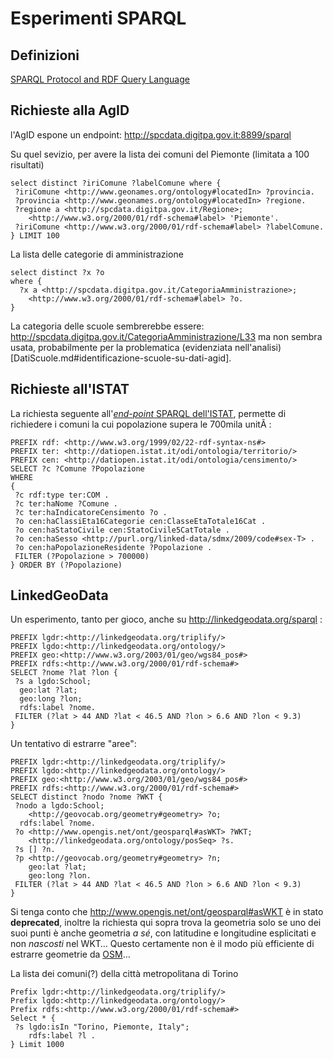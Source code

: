 Esperimenti SPARQL
==================
Definizioni
-----------
[SPARQL Protocol and RDF Query Language](https://it.wikipedia.org/wiki/SPARQL)

Richieste alla AgID
-------------------
l'AgID espone un endpoint: http://spcdata.digitpa.gov.it:8899/sparql

Su quel sevizio, per avere la lista dei comuni del Piemonte (limitata a 100 risultati)

```SPARQL
select distinct ?iriComune ?labelComune where {
 ?iriComune <http://www.geonames.org/ontology#locatedIn> ?provincia.
 ?provincia <http://www.geonames.org/ontology#locatedIn> ?regione.
 ?regione a <http://spcdata.digitpa.gov.it/Regione>;
    <http://www.w3.org/2000/01/rdf-schema#label> 'Piemonte'.
 ?iriComune <http://www.w3.org/2000/01/rdf-schema#label> ?labelComune.
} LIMIT 100
```

La lista delle categorie di amministrazione

```SPARQL
select distinct ?x ?o
where {
  ?x a <http://spcdata.digitpa.gov.it/CategoriaAmministrazione>;
    <http://www.w3.org/2000/01/rdf-schema#label> ?o.
}
```

La categoria delle scuole sembrerebbe essere: http://spcdata.digitpa.gov.it/CategoriaAmministrazione/L33 ma non sembra usata, probabilmente per la problematica (evidenziata nell'analisi)[DatiScuole.md#identificazione-scuole-su-dati-agid].

Richieste all'ISTAT
-------------------

La richiesta seguente all'[*end-point* SPARQL dell'ISTAT](http://datiopen.istat.it/sparql), permette di richiedere i comuni la cui popolazione supera le 700mila unitÃ :

```SPARQL
PREFIX rdf: <http://www.w3.org/1999/02/22-rdf-syntax-ns#>
PREFIX ter: <http://datiopen.istat.it/odi/ontologia/territorio/>
PREFIX cen: <http://datiopen.istat.it/odi/ontologia/censimento/>
SELECT ?c ?Comune ?Popolazione
WHERE
{
 ?c rdf:type ter:COM .
 ?c ter:haNome ?Comune .
 ?c ter:haIndicatoreCensimento ?o .
 ?o cen:haClassiEta16Categorie cen:ClasseEtaTotale16Cat .
 ?o cen:haStatoCivile cen:StatoCivile5CatTotale .
 ?o cen:haSesso <http://purl.org/linked-data/sdmx/2009/code#sex-T> .
 ?o cen:haPopolazioneResidente ?Popolazione .
 FILTER (?Popolazione > 700000)
} ORDER BY (?Popolazione)
```

LinkedGeoData
-------------

Un esperimento, tanto per gioco, anche su http://linkedgeodata.org/sparql :

```SPARQL
PREFIX lgdr:<http://linkedgeodata.org/triplify/>
PREFIX lgdo:<http://linkedgeodata.org/ontology/>
PREFIX geo:<http://www.w3.org/2003/01/geo/wgs84_pos#>
PREFIX rdfs:<http://www.w3.org/2000/01/rdf-schema#>
SELECT ?nome ?lat ?lon {
 ?s a lgdo:School;
  geo:lat ?lat;
  geo:long ?lon;
  rdfs:label ?nome.
 FILTER (?lat > 44 AND ?lat < 46.5 AND ?lon > 6.6 AND ?lon < 9.3)
}
```

Un tentativo di estrarre "aree":

```SPARQL
PREFIX lgdr:<http://linkedgeodata.org/triplify/>
PREFIX lgdo:<http://linkedgeodata.org/ontology/>
PREFIX geo:<http://www.w3.org/2003/01/geo/wgs84_pos#>
PREFIX rdfs:<http://www.w3.org/2000/01/rdf-schema#>
SELECT distinct ?nodo ?nome ?WKT {
 ?nodo a lgdo:School;
    <http://geovocab.org/geometry#geometry> ?o;
  rdfs:label ?nome.
 ?o <http://www.opengis.net/ont/geosparql#asWKT> ?WKT;
    <http://linkedgeodata.org/ontology/posSeq> ?s.
 ?s [] ?n.
 ?p <http://geovocab.org/geometry#geometry> ?n;
    geo:lat ?lat;
    geo:long ?lon.
 FILTER (?lat > 44 AND ?lat < 46.5 AND ?lon > 6.6 AND ?lon < 9.3)
}
```

Si tenga conto che http://www.opengis.net/ont/geosparql#asWKT è in stato **deprecated**, inoltre la richiesta qui sopra trova la geometria solo se uno dei suoi punti è anche geometria *a sé*, con latitudine e longitudine esplicitati e non *nascosti* nel WKT&hellip; Questo certamente non è il modo più efficiente di estrarre geometrie da [OSM](http://www.openstreetmap.org/)&hellip;

La lista dei comuni(?) della città metropolitana di Torino

```SPARQL
Prefix lgdr:<http://linkedgeodata.org/triplify/>
Prefix lgdo:<http://linkedgeodata.org/ontology/>
Prefix rdfs:<http://www.w3.org/2000/01/rdf-schema#>
Select * {
 ?s lgdo:isIn "Torino, Piemonte, Italy";
    rdfs:label ?l .
} Limit 1000
```
